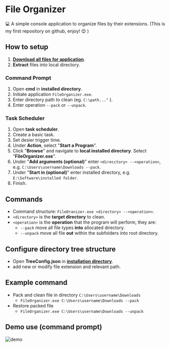 # File Organizer

:computer: A simple console application to organize files by their extensions.
(This is my first repository on github, enjoy! :blush: )
## How to setup
1. [**Download all files for application**](https://github.com/sean1832/Organizer/tree/master/FileOrganizer/deploy).
2. **Extract** files into local directory.

### Command Prompt

1. Open **cmd** in **installed directory**.
2. Initiate application `FileOrganizer.exe`.
3. Enter directory path to clean (eg. `C:\path..."` ).
4. Enter operation `--pack` or `--unpack`.

### Task Scheduler
1. Open **task scheduler**.
2. Create a basic task.
3. Set desier trigger time.
4. Under **Action**, select "**Start a Program**".
5. Click "**Browse**" and navigate to **local installed directory**. Select "**FileOrganizer.exe**".
6. Under "**Add arguments (optional)**" enter `<direcctory> --<operation>`, e.g. `C:\Users\username\Downloads --pack`.
7. Under "**Start in (optional)**" enter installed directory, e.g. `E:\Software\installed folder`.
8. Finish.

## Commands
- Command structure: `FileOranizer.exe <directory> --<operation>`.
- `<directory>` is the **target directory** to clean.
- `<operation>` is the **operation** that the program will perform, they are:
	- `--pack` move all file types **into** allocated directory.
	- `--unpack` move all file **out** within the subfolders into root directory.

## Configure directory tree structure
- Open **TreeConfig.json** in [**installation directory**](https://github.com/sean1832/Organizer/tree/master/FileOrganizer/deploy).
- add new or modify file extension and relevant path.
## Example command
- Pack and clean file in directory `C:\Users\username\Downloads`
	- `FileOrganizer.exe C:\Users\username\Downloads --pack`
- Restore packed file
	- `FileOrganizer.exe C:\Users\username\Downloads --unpack`
## Demo use (command prompt)
![demo](pictures/Comand_Demo.gif)
<!--stackedit_data:
eyJoaXN0b3J5IjpbMTEyMjk2MjkwLC0xMjcwNTkwMTI5LDEwOD
Y2NDA4MjUsMTY4Mzc0OTcyNyw1NDY3NTk2NTAsLTk5NTgxNDY5
NywxMTg5NDk3NDgzXX0=
-->